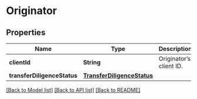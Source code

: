 # Originator

## Properties
Name | Type | Description | Notes
------------ | ------------- | ------------- | -------------
**clientId** | **String** | Originator’s client ID. | 
**transferDiligenceStatus** | [**TransferDiligenceStatus**](TransferDiligenceStatus.md) |  | 

[[Back to Model list]](../README.md#documentation-for-models) [[Back to API list]](../README.md#documentation-for-api-endpoints) [[Back to README]](../README.md)


